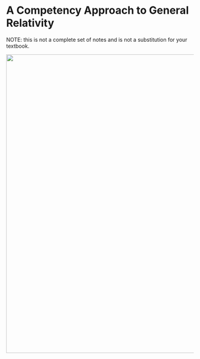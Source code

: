 # A Competency Approach to General Relativity

NOTE: this is not a 
complete set of notes and is not a substitution for your textbook.

<img src="general-relativity-I.png" width="800">
